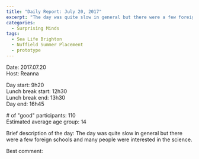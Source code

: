 ```yaml
---
title: "Daily Report: July 20, 2017"
excerpt: "The day was quite slow in general but there were a few foreign schools and many people were interested in the science. "
categories:
  - Surprising Minds
tags:
  - Sea Life Brighton
  - Nuffield Summer Placement
  - prototype
---
```


Date: 2017.07.20  
Host: Reanna   

Day start: 9h20   
Lunch break start: 12h30    
Lunch break end: 13h30  
Day end: 16h45  

\# of "good" participants: 110    
Estimated average age group: 14

Brief description of the day: The day was quite slow in general but there were a few foreign schools and many people were interested in the science. 

Best comment:
